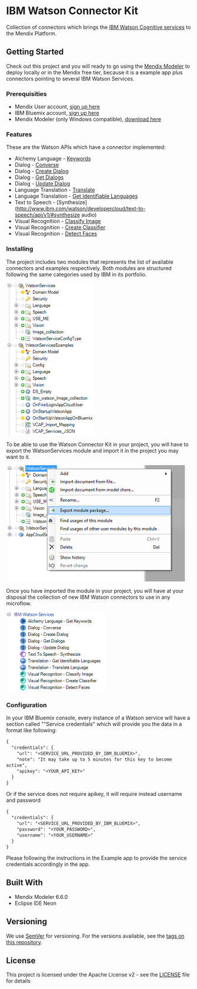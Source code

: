 # IBM Watson Connector Kit

Collection of connectors which brings the [IBM Watson Cognitive services](https://www.ibm.com/watson/developercloud/) to the Mendix Platform.

## Getting Started

Check out this project and you will ready to go using the [Mendix Modeler](https://appstore.home.mendix.com/index3.html) to deploy locally or in the Mendix free tier, because it is a example app plus connectors pointing to several IBM Watson Services.

### Prerequisities

- Mendix User account, [sign up here](https://www.mendix.com/try-now/)
- IBM Bluemix account, [sign up here](https://console.ng.bluemix.net/registration/)
- Mendix Modeler (only Windows compatible), [download here](https://appstore.home.mendix.com/index3.html)

### Features

These are the Watson APIs which have a connector implemented:
- Alchemy Language - [Keywords](https://www.ibm.com/watson/developercloud/alchemy-language/api/v1/#keywords)
- Dialog - [Converse](http://www.ibm.com/watson/developercloud/dialog/api/v1/#converse)
- Dialog - [Create Dialog](http://www.ibm.com/watson/developercloud/dialog/api/v1/#create-dialog)
- Dialog - [Get Dialogs](http://www.ibm.com/watson/developercloud/dialog/api/v1/#get-dialogs)
- Dialog - [Update Dialog](http://www.ibm.com/watson/developercloud/dialog/api/v1/#update-dialog)
- Language Translation - [Translate](http://www.ibm.com/watson/developercloud/language-translation/api/v2/#translate)
- Language Translation - [Get Identifiable Languages](http://www.ibm.com/watson/developercloud/language-translation/api/v2/#identifiable_languages)
- Text to Speech - [Synthesize](http://www.ibm.com/watson/developercloud/text-to-speech/api/v1/#synthesize audio)
- Visual Recognition - [Classify Image](http://www.ibm.com/watson/developercloud/visual-recognition/api/v3/#classify_an_image)
- Visual Recognition - [Create Classifier](http://www.ibm.com/watson/developercloud/visual-recognition/api/v3/#create_a_classifier)
- Visual Recognition - [Detect Faces](http://www.ibm.com/watson/developercloud/visual-recognition/api/v3/#detect_faces)

### Installing

The project includes two modules that represents the list of available connectors and examples respectively. Both modules are structured following the same categories used by IBM in its portfolio.

![Project module structure words](documentation/images/documentation_image_project_module_structure.png)

To be able to use the Watson Connector Kit in your project, you will have to export the WatsonServices module and import it in the project you may want to it.

![EXport module](documentation/images/documentation_image_export_module.png)

Once you have imported the module in your project, you will have at your disposal the collection of new IBM Watson connectors to use in any microflow.

![Connectors available](documentation/images/documentation_image_connectors_available.png)

### Configuration

In your IBM Bluemix console, every instance of a Watson service will have a section called ""Service credentials" which will provide you the data in a format like following:
```
{
  "credentials": {
    "url": "<SERVICE_URL_PROVIDED_BY_IBM_BLUEMIX>",
    "note": "It may take up to 5 minutes for this key to become active",
    "apikey": "<YOUR_API_KEY>"
  }
}
```

Or if the service does not require apikey, it will require instead username and password

```
{
  "credentials": {
    "url": "<SERVICE_URL_PROVIDED_BY_IBM_BLUEMIX>",
    "password": "<YOUR_PASSWORD>",
    "username": "<YOUR_USERNAME>"
  }
}
```

Please following the instructions in the Example app to provide the service credentials accordingly in the app.

## Built With

* Mendix Modeler 6.6.0
* Eclipse IDE Neon

## Versioning

We use [SemVer](http://semver.org/) for versioning. For the versions available, see the [tags on this repository](https://github.com/IBM-Watson-Connector-Kit/project/tags).

## License

This project is licensed under the Apache License v2 - see the [LICENSE](LICENSE-2.0.txt) file for details
